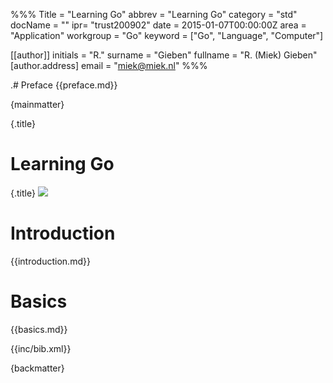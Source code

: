 %%%
Title = "Learning Go"
abbrev = "Learning Go"
category = "std"
docName = ""
ipr= "trust200902"
date = 2015-01-07T00:00:00Z
area = "Application"
workgroup = "Go"
keyword = ["Go", "Language", "Computer"]

[[author]]
initials = "R."
surname  = "Gieben"
fullname = "R. (Miek) Gieben"
  [author.address]
  email = "miek@miek.nl"
%%%

.# Preface
{{preface.md}}

{mainmatter}

{.title}
# Learning Go
<!-- this .title does not work -->
{.title}
![](fig/bumper-inverse.png)

# Introduction
{{introduction.md}}


# Basics
{{basics.md}}

{{inc/bib.xml}}

{backmatter}

